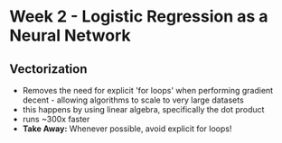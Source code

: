 # Week 2 - Logistic Regression as a Neural Network
## Vectorization
  - Removes the need for explicit 'for loops' when performing gradient decent - allowing algorithms to scale to very large datasets
  - this happens by using linear algebra, specifically the dot product 
  - runs ~300x faster
  - **Take Away:** Whenever possible, avoid explicit for loops!
  
